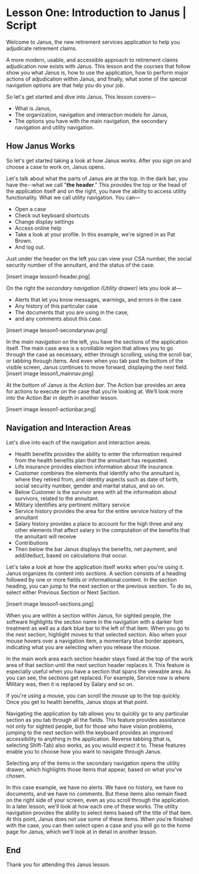 # Lesson One: Introduction to Janus | Script
Welcome to Janus, the new retirement services application to help you adjudicate retirement claims.

A more modern, usable, and accessible approach to retirement claims adjudication now exists with Janus. This lesson and the courses that follow show you what Janus is, how to use the application, how to perform major actions of adjudication within Janus, and finally, what some of the special navigation options are that help you do your job.

So let's get started and dive into Janus. This lesson covers—

- What is Janus,
- The organization, navigation and interaction models for Janus,
- The options you have with the main navigation, the secondary navigation and utility navigation.

## How Janus Works
So let's get started taking a look at how Janus works. After you sign on and choose a case to work on, Janus opens.

Let's talk about what the parts of Janus are at the top. In the dark bar, you have the--what we call "**the header**." This provides the top or the head of the application itself and on the right, you have the ability to access utility functionality. What we call utility navigation. You can—

- Open a case
- Check out keyboard shortcuts
- Change display settings
- Access online help
- Take a look at your profile. In this example, we're signed in as Pat Brown.
- And log out.

Just under the header on the left you can view your CSA number, the social security number of the annuitant, and the status of the case.

[insert image lesson1-header.png]

On the right the _secondary navigation (Utility drawer)_ lets you look at—

- Alerts that let you know messages, warnings, and errors in the case
- Any history of this particular case
- The documents that you are using in the case,
- and any comments about this case.

[insert image lesson1-secondarynav.png]

In the _main navigation_ on the left, you have the sections of the application itself. The main case area is a scrollable region that allows you to go through the case as necessary, either through scrolling, using the scroll bar, or tabbing through items. And even when you tab past the bottom of the visible screen, Janus continues to move forward, displaying the next field.
[insert image lesson1_mainnav.png]

At the bottom of Janus is the _Action bar_. The Action bar provides an area for actions to execute on the case that you’re looking at. We’ll look more into the Action Bar in depth in another lesson. 

[insert image lesson1-actionbar.png]

## Navigation and Interaction Areas
Let's dive into each of the navigation and interaction areas.

- Health benefits provides the ability to enter the information required from the health benefits plan that the annuitant has requested.
- Life insurance provides election information about life insurance.
- Customer combines the elements that identify who the annuitant is, where they retired from, and identity aspects such as date of birth, social security number, gender and marital status, and so on.
- Below Customer is the survivor area with all the information about survivors, related to the annuitant.
- Military identifies any pertinent military service
- Service history provides the area for the entire service history of the annuitant
- Salary history provides a place to account for the high three and any other elements that affect salary in the computation of the benefits that the annuitant will receive
- Contributions
- Then below the bar Janus displays the benefits, net payment, and add/deduct, based on calculations that occur.

Let's take a look at how the application itself works when you're using it. Janus organizes its content into _sections_. A section consists of a heading followed by one or more fields or informational content. In the section heading, you can jump to the next section or the previous section. To do so, select either Previous Section or Next Section.

[insert image lesson1-sections.png]

When you are within a section within Janus, for sighted people, the software highlights the section name in the navigation with a darker font treatment as well as a dark blue bar to the left of that item. When you go to the next section, highlight moves to that selected section. Also when your mouse hovers over a navigation item, a momentary blue border appears, indicating what you are selecting when you release the mouse.

In the main work area each section header stays fixed at the top of the work area of that section until the next section header replaces it. This feature is especially useful when you have a section that spans the viewable area. As you can see, the sections get replaced. For example, Service now is where Military was, then it is replaced by Salary and so on.

If you're using a mouse, you can scroll the mouse up to the top quickly. Once you get to health benefits, Janus stops at that point.

Navigating the application by tab allows you to quickly go to any particular section as you tab through all the fields. This feature provides assistance not only for sighted people, but for those who have vision problems, jumping to the next section with the keyboard provides an improved accessibility to anything in the application. Reverse tabbing (that is, selecting Shift-Tab) also works, as you would expect it to. These features enable you to choose how you want to navigate through Janus.

Selecting any of the items in the secondary navigation opens the utility drawer, which highlights those items that appear, based on what you've chosen.

In this case example, we have no alerts. We have no history, we have no documents, and we have no comments. But these items also remain fixed on the right side of your screen, even as you scroll through the application. In a later lesson, we'll look at how each one of these works. The utility navigation provides the ability to select items based off the title of that item. At this point, Janus does not use some of these items. When you're finished with the case, you can then select open a case and you will go to the home page for Janus, which we'll look at in detail in another lesson.

## End
Thank you for attending this Janus lesson.

